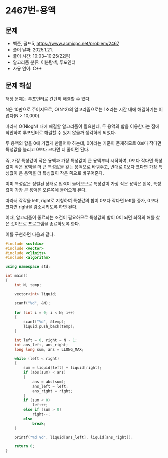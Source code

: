 # 2467번-용액

## 문제

- 백준, 골드5, https://www.acmicpc.net/problem/2467
- 풀이 날짜: 2025.1.21.
- 풀이 시간: 10:03~10:25(22분)
- 알고리즘 분류: 이분탐색, 투포인터
- 사용 언어: C++

## 문제 해설

해당 문제는 투포인터로 간단히 해결할 수 있다.

N은 10만으로 주어지므로, O(N^2)의 알고리즘으로는 1초라는 시간 내에 해결하기는 어렵다(N > 10,000).

따라서 O(NlogN) 내에 해결할 알고리즘이 필요한데, 두 용액의 합을 이용한다는 점에 착안하여 투포인터로 해결할 수 있지 않을까 생각하게 되었다.

두 용액의 합을 0에 가깝게 만들어야 하는데, 0이라는 기준이 존재하므로 0보다 작다면 특성값을 늘리고 0보다 크다면 더 줄이면 된다.

즉, 가장 특성값이 작은 용액과 가장 특성값이 큰 용액부터 시작하여, 0보다 작다면 특성값이 작은 용액을 더 큰 특성값을 갖는 용액으로 바꿔주고, 반대로 0보다 크다면 가장 특성값이 큰 용액을 더 특성값이 작은 쪽으로 바꾸어준다.

이미 특성값은 정렬된 상태로 입력이 들어오므로 특성값이 가장 작은 용액은 왼쪽, 특성값이 가장 큰 용액은 오른쪽에 들어오게 된다.

따라서 각각을 left, right로 지칭하여 특성값의 합이 0보다 작다면 left를 증가, 0보다 크다면 right을 감소시키도록 하면 된다.

이때, 알고리즘이 종료되는 조건이 필요하므로 특성값의 합이 0이 되면 최적의 해를 찾은 것이므로 프로그램을 종료하도록 한다.

이를 구현하면 다음과 같다.

```cpp
#include <cstdio>
#include <vector>
#include <climits>
#include <algorithm>

using namespace std;

int main()
{
    int N, temp;

    vector<int> liquid;

    scanf("%d", &N);

    for (int i = 0; i < N; i++)
    {
        scanf("%d", &temp);
        liquid.push_back(temp);
    }

    int left = 0, right = N - 1;
    int ans_left, ans_right;
    long long sum, ans = LLONG_MAX;

    while (left < right)
    {
        sum = liquid[left] + liquid[right];
        if (abs(sum) < ans)
        {
            ans = abs(sum);
            ans_left = left;
            ans_right = right;
        }
        if (sum < 0)
            left++;
        else if (sum > 0)
            right--;
        else
            break;
    }

    printf("%d %d", liquid[ans_left], liquid[ans_right]);

    return 0;
}
```
